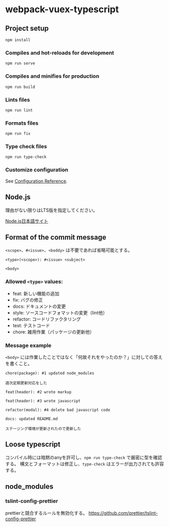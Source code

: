 # webpack-vuex-typescript

## Project setup
```
npm install
```

### Compiles and hot-reloads for development
```
npm run serve
```

### Compiles and minifies for production
```
npm run build
```

### Lints files
```
npm run lint
```

### Formats files
```
npm run fix
```

### Type check files
```
npm run type-check
```

### Customize configuration
See [Configuration Reference](https://cli.vuejs.org/config/).

## Node.js

理由がない限りはLTS版を指定してください。

[Node.js日本語サイト](https://nodejs.org/ja/)

## Format of the commit message

`<scope>`、`#<issue>`、`<boddy>` は不要であれば省略可能とする。

```
<type>(<scope>): #<issue> <subject>

<body>
```

### Allowed `<type>` values:
- feat: 新しい機能の追加
- fix: バグの修正
- docs: ドキュメントの変更
- style: ソースコードフォマットの変更（lint他）
- refactor: コードリファクタリング
- test: テストコード
- chore: 雑用作業（パッケージの更新他）

### Message example

`<body>` には作業したことではなく「何故それをやったのか？」に対しての答えを書くこと。

```
chore(package): #1 updated node_modules

週次定期更新対応をした
```

```
feat(header): #2 wrote markup
```

```
feat(header): #3 wrote javascript
```

```
refactor(modal): #4 delete bad javascript code 
```

```
docs: updated README.md

ステージング環境が更新されたので更新した
```

## Loose typescript

コンパイル時には暗黙のanyを許可し、`npm run type-check` で厳密に型を確認する。
構文とフォーマットは修正し、`type-check` はエラーが出力されても許容する。

## node_modules

### tslint-config-prettier
prettierと競合するルールを無効化する。
https://github.com/prettier/tslint-config-prettier
